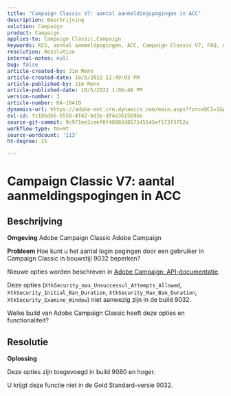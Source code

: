 ```yaml
---
title: "Campaign Classic V7: aantal aanmeldingspogingen in ACC"
description: Beschrijving
solution: Campaign
product: Campaign
applies-to: Campaign Classic,Campaign
keywords: KCS, aantal aanmeldpogingen, ACC, Campaign Classic V7, FAQ, Adobe Campaign Classic, Adobe Campaign
resolution: Resolution
internal-notes: null
bug: false
article-created-by: Jim Menn
article-created-date: 10/5/2022 12:49:03 PM
article-published-by: Jim Menn
article-published-date: 10/5/2022 1:06:48 PM
version-number: 3
article-number: KA-16410
dynamics-url: https://adobe-ent.crm.dynamics.com/main.aspx?forceUCI=1&pagetype=entityrecord&etn=knowledgearticle&id=ee011d13-ac44-ed11-bba1-000d3a3064b8
exl-id: fc18bdb6-b558-4f42-bd3e-df4a3615696e
source-git-commit: 9c971ee2ceef8f48902d857145545ef173f3752a
workflow-type: tm+mt
source-wordcount: '113'
ht-degree: 1%

---
```


# Campaign Classic V7: aantal aanmeldingspogingen in ACC

## Beschrijving


<b>Omgeving</b>
Adobe Campaign Classic Adobe Campaign

<b>Probleem</b>
Hoe kunt u het aantal login pogingen door een gebruiker in Campaign Classic in bouwstijl 9032 beperken?

Nieuwe opties worden beschreven in [Adobe Campaign: API-documentatie](https://experienceleague.adobe.com/developer/campaign-api/api/sm-session-Logon.html).

Deze opties (`XtkSecurity_max_Unsuccessul_Attempts_Allowed`, `XtkSecurity_Initial_Ban_Duration`, `XtkSecurity_Max_Ban_Duration`, `XtkSecurity_Examine_Window`) niet aanwezig zijn in de build 9032.

Welke build van Adobe Campaign Classic heeft deze opties en functionaliteit?


## Resolutie


<b>Oplossing</b>

Deze opties zijn toegevoegd in build 9080 en hoger.

U krijgt deze functie niet in de Gold Standard-versie 9032.
